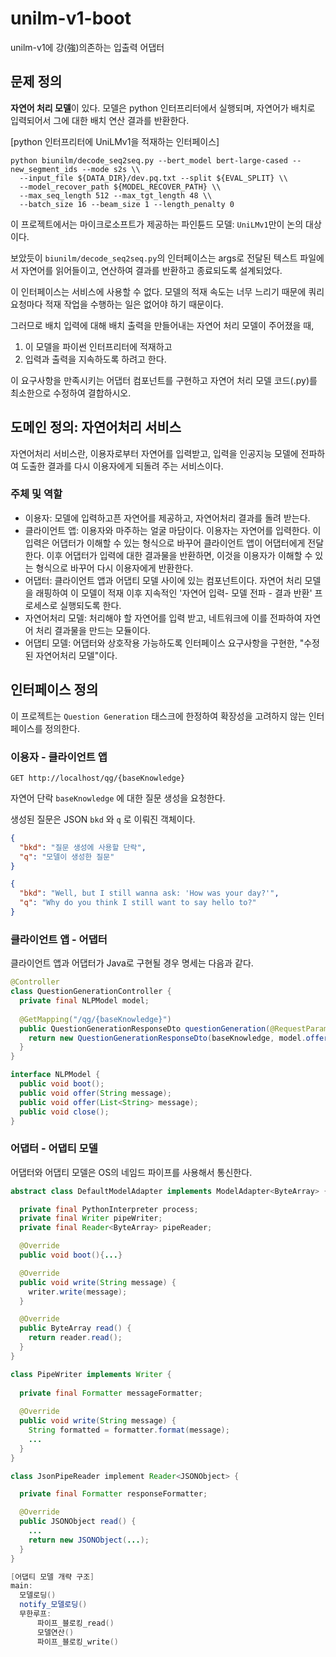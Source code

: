 # unilm-v1-boot

unilm-v1에 강(強)의존하는 입출력 어댑터

## 문제 정의

**자연어 처리 모델**이 있다. 모델은 python 인터프리터에서 실행되며, 자연어가 배치로 입력되어서 그에 대한 배치 연산 결과를 반환한다.

[python 인터프리터에 UniLMv1을 적재하는 인터페이스]

```
python biunilm/decode_seq2seq.py --bert_model bert-large-cased --new_segment_ids --mode s2s \\
  --input_file ${DATA_DIR}/dev.pq.txt --split ${EVAL_SPLIT} \\
  --model_recover_path ${MODEL_RECOVER_PATH} \\
  --max_seq_length 512 --max_tgt_length 48 \\
  --batch_size 16 --beam_size 1 --length_penalty 0
```

이 프로젝트에서는 마이크로소프트가 제공하는 파인튠드 모델: `UniLMv1`만이 논의 대상이다.

보았듯이 `biunilm/decode_seq2seq.py`의 인터페이스는 args로 전달된 텍스트 파일에서 자연어를 읽어들이고, 연산하여 결과를 반환하고 종료되도록 설계되었다.

이 인터페이스는 서비스에 사용할 수 없다. 모델의 적재 속도는 너무 느리기 때문에 쿼리 요청마다 적재 작업을 수행하는 일은 없어야 하기 때문이다.

그러므로 배치 입력에 대해 배치 출력을 만들어내는 자연어 처리 모델이 주어졌을 때,

1. 이 모델을 파이썬 인터프리터에 적재하고
2. 입력과 출력을 지속하도록 하려고 한다.

이 요구사항을 만족시키는 어댑터 컴포넌트를 구현하고 자연어 처리 모델 코드(.py)를 최소한으로 수정하여 결합하시오.

## 도메인 정의: 자연어처리 서비스

자연어처리 서비스란, 이용자로부터 자연어를 입력받고, 입력을  인공지능 모델에 전파하여 도출한 결과를 다시 이용자에게 되돌려 주는 서비스이다. 

### 주체 및 역할

- 이용자: 모델에 입력하고픈 자연어를 제공하고, 자연어처리 결과를 돌려 받는다.
- 클라이언트 앱: 이용자와 마주하는 얼굴 마담이다. 이용자는 자연어를 입력한다. 이 입력은 어댑터가 이해할 수 있는 형식으로 바꾸어 클라이언트 앱이 어댑터에게 전달한다. 이후 어댑터가 입력에 대한 결과물을 반환하면, 이것을 이용자가 이해할 수 있는 형식으로 바꾸어 다시 이용자에게 반환한다.
- 어댑터: 클라이언트 앱과 어댑티 모델 사이에 있는 컴포넌트이다. 자연어 처리 모델을 래핑하여 이 모델이 적재 이후 지속적인 '자연어 입력- 모델 전파 - 결과 반환' 프로세스로 실행되도록 한다.
- 자연어처리 모델: 처리해야 할 자연어를 입력 받고, 네트워크에 이를 전파하여 자연어 처리 결과물을 만드는 모듈이다.
- 어댑티 모델: 어댑터와 상호작용 가능하도록 인터페이스 요구사항을 구현한, "수정된 자연어처리 모델"이다.

## 인터페이스 정의

이 프로젝트는 `Question Generation` 태스크에 한정하여 확장성을 고려하지 않는 인터페이스를 정의한다.

### 이용자 - 클라이언트 앱

`GET http://localhost/qg/{baseKnowledge}`

자연어 단락 `baseKnowledge` 에 대한 질문 생성을 요청한다.

생성된 질문은 JSON `bkd` 와 `q` 로 이뤄진 객체이다.

```json
{
  "bkd": "질문 생성에 사용할 단락",
  "q": "모델이 생성한 질문"
}

{
  "bkd": "Well, but I still wanna ask: 'How was your day?'",
  "q": "Why do you think I still want to say hello to?"
}
```

### 클라이언트 앱 - 어댑터

클라이언트 앱과 어댑터가 Java로 구현될 경우 명세는 다음과 같다.

```java
@Controller
class QuestionGenerationController {
  private final NLPModel model;
  
  @GetMapping("/qg/{baseKnowledge}")
  public QuestionGenerationResponseDto questionGeneration(@RequestParam String baseKnowledge) {
    return new QuestionGenerationResponseDto(baseKnowledge, model.offer(baseKnowledge));
  }
}

interface NLPModel {
  public void boot();
  public void offer(String message);
  public void offer(List<String> message);
  public void close();
} 
```

### 어댑터 - 어댑티 모델

어댑터와 어댑티 모델은 OS의 네임드 파이프를 사용해서 통신한다.

```java
abstract class DefaultModelAdapter implements ModelAdapter<ByteArray> {

  private final PythonInterpreter process;
  private final Writer pipeWriter;
  private final Reader<ByteArray> pipeReader;

  @Override
  public void boot(){...}

  @Override
  public void write(String message) {
    writer.write(message);
  }

  @Override
  public ByteArray read() {
    return reader.read();
  }
}

class PipeWriter implements Writer {
  
  private final Formatter messageFormatter;
  
  @Override
  public void write(String message) {
    String formatted = formatter.format(message);
    ...
  }
}

class JsonPipeReader implement Reader<JSONObject> {

  private final Formatter responseFormatter;

  @Override
  public JSONObject read() {
    ...
    return new JSONObject(...);
  }
}
```

```java
[어댑티 모델 개략 구조]
main:
  모델로딩()
  notify_모델로딩()
  무한루프:
	  파이프_블로킹_read()
	  모델연산()
	  파이프_블로킹_write()
```

